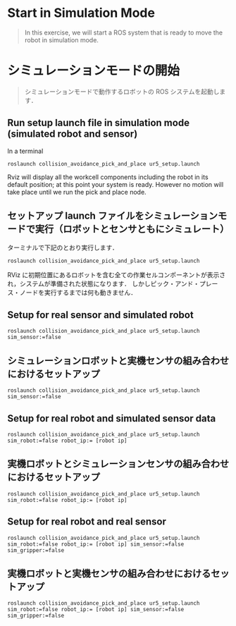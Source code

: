 # Start in Simulation Mode
>In this exercise, we will start a ROS system that is ready to move the robot in simulation mode.

# シミュレーションモードの開始
> シミュレーションモードで動作するロボットの ROS システムを起動します．

## Run setup launch file in simulation mode (simulated robot and sensor)

In a terminal
```
roslaunch collision_avoidance_pick_and_place ur5_setup.launch
```

Rviz will display all the workcell components including the robot in its default position; at this point
your system is ready.  However no motion will take place until we run the pick and place node.

## セットアップ launch ファイルをシミュレーションモードで実行（ロボットとセンサともにシミュレート）

ターミナルで下記のとおり実行します．
```
roslaunch collision_avoidance_pick_and_place ur5_setup.launch
```

RViz に初期位置にあるロボットを含む全ての作業セルコンポーネントが表示され，システムが準備された状態になります．
しかしピック・アンド・プレース・ノードを実行するまでは何も動きません．

## Setup for real sensor and simulated robot
```
roslaunch collision_avoidance_pick_and_place ur5_setup.launch sim_sensor:=false
```

## シミュレーションロボットと実機センサの組み合わせにおけるセットアップ
```
roslaunch collision_avoidance_pick_and_place ur5_setup.launch sim_sensor:=false
```

## Setup for real robot and simulated sensor data
```
roslaunch collision_avoidance_pick_and_place ur5_setup.launch sim_robot:=false robot_ip:= [robot ip]
```

## 実機ロボットとシミュレーションセンサの組み合わせにおけるセットアップ
```
roslaunch collision_avoidance_pick_and_place ur5_setup.launch sim_robot:=false robot_ip:= [robot ip]
```

## Setup for real robot and real sensor
```
roslaunch collision_avoidance_pick_and_place ur5_setup.launch sim_robot:=false robot_ip:= [robot ip] sim_sensor:=false sim_gripper:=false
```

## 実機ロボットと実機センサの組み合わせにおけるセットアップ
```
roslaunch collision_avoidance_pick_and_place ur5_setup.launch sim_robot:=false robot_ip:= [robot ip] sim_sensor:=false sim_gripper:=false
```

